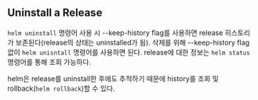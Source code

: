 ## Uninstall a Release
`helm uninstall` 명령어 사용 시 --keep-history flag를 사용하면 release 히스토리가 보존된다(release의 상태는 uninstalled가 됨). 삭제를 위해 --keep-history flag 없이 `helm unisntall` 명령어를 사용하면 된다. release에 대한 정보는 `helm status` 명령어를 통해 조회 가능하다.

helm은 release를 uninstall한 후에도 추적하기 때문에 history를 조회 및 rollback(`helm rollback`)할 수 있다.